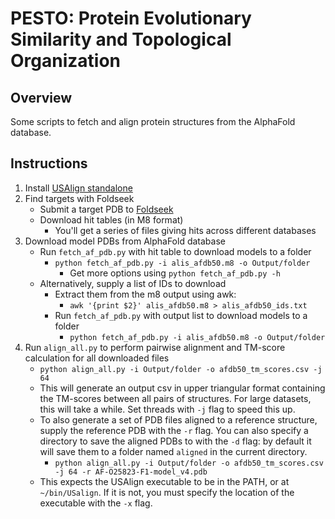 # PESTO: Protein Evolutionary Similarity and Topological Organization

## Overview
Some scripts to fetch and align protein structures from the AlphaFold database.

## Instructions

1. Install [USAlign standalone](https://zhanggroup.org/US-align/)
2. Find targets with Foldseek
   * Submit a target PDB to [Foldseek](https://search.foldseek.com/)
   * Download hit tables (in M8 format)
     * You'll get a series of files giving hits across different databases
3. Download model PDBs from AlphaFold database
   * Run `fetch_af_pdb.py` with hit table to download models to a folder
     * `python fetch_af_pdb.py -i alis_afdb50.m8 -o Output/folder` 
       * Get more options using `python fetch_af_pdb.py -h`
   * Alternatively, supply a list of IDs to download
     *  Extract them from the m8 output using awk:
        *  `awk '{print $2}' alis_afdb50.m8 > alis_afdb50_ids.txt`
     *  Run `fetch_af_pdb.py` with output list to download models to a folder
        * `python fetch_af_pdb.py -i alis_afdb50.m8 -o Output/folder` 
4. Run `align_all.py` to perform pairwise alignment and TM-score calculation for all downloaded files
   * `python align_all.py -i Output/folder -o afdb50_tm_scores.csv -j 64`
   * This will generate an output csv in upper triangular format containing the TM-scores between all pairs of structures. For large datasets, this will take a while. Set threads with `-j` flag to speed this up.
   * To also generate a set of PDB files aligned to a reference structure, supply the reference PDB with the `-r` flag. You can also specify a directory to save the aligned PDBs to with the `-d` flag: by default it will save them to a folder named `aligned` in the current directory.
     * `python align_all.py -i Output/folder -o afdb50_tm_scores.csv -j 64 -r AF-O25823-F1-model_v4.pdb`
   * This expects the USAlign executable to be in the PATH, or at `~/bin/USalign`. If it is not, you must specify the location of the executable with the `-x` flag.
